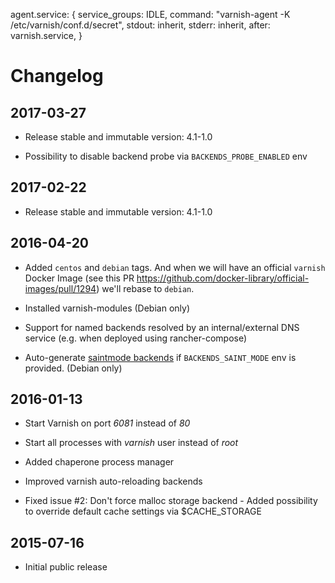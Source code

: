 agent.service: {
  service_groups: IDLE,
  command: "varnish-agent -K /etc/varnish/conf.d/secret",
  stdout: inherit,
  stderr: inherit,
  after: varnish.service,
}

# Changelog


## 2017-03-27

- Release stable and immutable version: 4.1-1.0

- Possibility to disable backend probe via `BACKENDS_PROBE_ENABLED` env

## 2017-02-22

- Release stable and immutable version: 4.1-1.0

## 2016-04-20

- Added `centos` and `debian` tags. And when we will have an official `varnish`
  Docker Image (see this PR https://github.com/docker-library/official-images/pull/1294)
  we'll rebase to `debian`.

- Installed varnish-modules (Debian only)

- Support for named backends resolved by an internal/external DNS service (e.g. when deployed using rancher-compose)

- Auto-generate [saintmode backends](https://github.com/varnish/varnish-modules/blob/master/docs/saintmode.rst)
  if `BACKENDS_SAINT_MODE` env is provided. (Debian only)


## 2016-01-13

- Start Varnish on port *6081* instead of *80*

- Start all processes with *varnish* user instead of *root*

- Added chaperone process manager

- Improved varnish auto-reloading backends

- Fixed issue #2: Don't force malloc storage backend -
  Added possibility to override default cache settings via $CACHE_STORAGE

## 2015-07-16

- Initial public release
